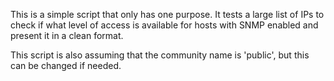 
This is a simple script that only has one purpose. It tests a large list of IPs to check if what level of access is available for hosts with SNMP enabled and present it in a clean format. 

This script is also assuming that the community name is 'public', but this can be changed if needed.
